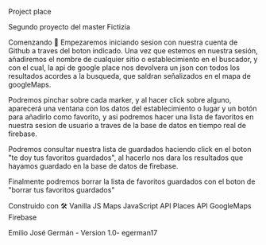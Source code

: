 Project place

Segundo proyecto del master Fictizia

Comenzando 🚀
Empezaremos iniciando sesion con nuestra cuenta de Github a traves del boton indicado. Una vez que estemos en nuestra sesión, añadiremos el nombre de cualquier sitio o establecimiento en el buscador, y con el cual, la api de google place nos devolvera un json con todos los resultados acordes a la busqueda, que saldran señalizados en el mapa de googleMaps.

Podremos pinchar sobre cada marker, y al hacer click sobre alguno, aparecerá una ventana con los datos del establecimiento o lugar y un botón para añadirlo como favorito, y asi podremos hacer una lista de favoritos en nuestra sesion de usuario a traves de la base de datos en tiempo real de firebase. 

Podremos consultar nuestra lista de guardados haciendo click en el boton "te doy tus favoritos guardados", al hacerlo nos dara los resultados que hayamos guardado en la base de datos de firebase.

Finalmente podremos borrar la lista de favoritos guardados con el boton de "borrar tus favoritos guardados"

Construido con 🛠️
Vanilla JS
Maps JavaScript API
Places API GoogleMaps
Firebase

Emilio José Germán - Version 1.0- egerman17

